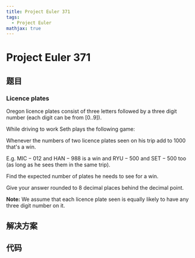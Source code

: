 ```yaml
---
title: Project Euler 371
tags:
  - Project Euler
mathjax: true
---
```

<escape><!-- more --></escape>
    
# Project Euler 371
## 题目
### Licence plates



Oregon licence plates consist of three letters followed by a three digit number (each digit can be from $[0..9]$).

While driving to work Seth plays the following game:

Whenever the numbers of two licence plates seen on his trip add to $1000$ that's a win.


E.g. $\text{MIC}-012$ and $\text{HAN}-988$ is a win and $\text{RYU}-500$ and $\text{SET}-500$ too (as long as he sees them in the same trip). 


Find the expected number of plates he needs to see for a win.

Give your answer rounded to 8 decimal places behind the decimal point.


**Note:** We assume that each licence plate seen is equally likely to have any three digit number on it.







## 解决方案


## 代码



